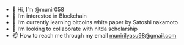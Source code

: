 - 👋 Hi, I’m @munir058
- 👀 I’m interested in Blockchain 
- 🌱 I’m currently learning bitcoins white paper by Satoshi nakamoto
- 💞️ I’m looking to collaborate with nitda scholarship 
- 📫 How to reach me through my email munirilyasu98@gmail.com

<!---
munir058/munir058 is a ✨ special ✨ repository because its `README.md` (this file) appears on your GitHub profile.
You can click the Preview link to take a look at your changes.
--->
